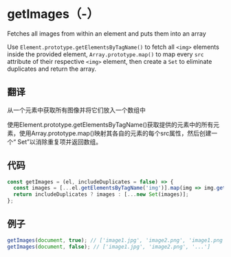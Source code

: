 # getImages（-）

Fetches all images from within an element and puts them into an array

Use `Element.prototype.getElementsByTagName()` to fetch all `<img>` elements inside the provided element, `Array.prototype.map()` to map every `src` attribute of their respective `<img>` element, then create a `Set` to eliminate duplicates and return the array.

## 翻译

从一个元素中获取所有图像并将它们放入一个数组中

使用Element.prototype.getElementsByTagName()获取提供的元素中的所有<img>元素，使用Array.prototype.map()映射其各自的<img>元素的每个src属性，然后创建一个“ Set”以消除重复项并返回数组。

## 代码

```js
const getImages = (el, includeDuplicates = false) => {
  const images = [...el.getElementsByTagName('img')].map(img => img.getAttribute('src'));
  return includeDuplicates ? images : [...new Set(images)];
};
```

## 例子

```js
getImages(document, true); // ['image1.jpg', 'image2.png', 'image1.png', '...']
getImages(document, false); // ['image1.jpg', 'image2.png', '...']
```
